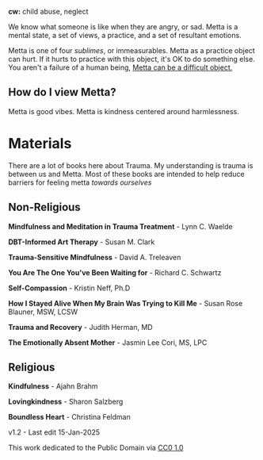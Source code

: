 ﻿**cw:** child abuse, neglect

We know what someone is like when they are angry, or sad. Metta is a mental state, a set of views, a practice, and a set of resultant emotions. 

Metta is one of four *sublimes*, or immeasurables. Metta as a practice object can hurt.  If it hurts to practice with this object, it's OK to do something else. You aren't a failure of a human being, [Metta can be a difficult object.](meditation-is-not-a-zero-risk-activity.md)

## How do I view Metta?
Metta is good vibes. Metta is kindness centered around harmlessness.


# Materials
There are a lot of books here about Trauma. My understanding is trauma is between us and Metta. Most of these books are intended to help reduce barriers for feeling metta *towards ourselves*

## Non-Religious
**Mindfulness and Meditation in Trauma Treatment** - Lynn C. Waelde

**DBT-Informed Art Therapy** - Susan M. Clark

**Trauma-Sensitive Mindfulness** - David A. Treleaven

**You Are The One You've Been Waiting for** - Richard C. Schwartz

**Self-Compassion** - Kristin Neff, Ph.D

**How I Stayed Alive When My Brain Was Trying to Kill Me** -  Susan Rose Blauner, MSW, LCSW

**Trauma and Recovery** - Judith Herman, MD

**The Emotionally Absent Mother** - Jasmin Lee Cori, MS, LPC

## Religious
**Kindfulness** - Ajahn Brahm

**Lovingkindness** -  Sharon Salzberg

**Boundless Heart** - Christina Feldman

v1.2 - Last edit 15-Jan-2025

This work dedicated to the Public Domain via [CC0 1.0](https://creativecommons.org/publicdomain/zero/1.0/)
